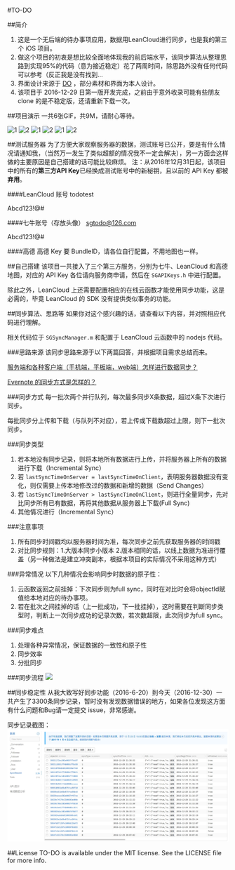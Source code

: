 #TO-DO

##简介
1. 这是一个无后端的待办事项应用，数据用LeanCloud进行同步，也是我的第三个 iOS 项目。
2. 做这个项目的初衷是想比较全面地体现我的前后端水平，该同步算法从整理思路到实现95%的代码（意为接近稳定）花了两周时间，除思路外没有任何代码可以参考（反正我是没有找到...
3. 界面设计来源于 [DO](https://www.invisionapp.com/do) ，部分素材和界面为本人设计。
4. 该项目于 2016-12-29 日第一版开发完成，之前由于意外收录可能有些朋友 clone 的是不稳定版，还请重新下载一次。

##项目演示
一共6张GIF，共9M，请耐心等待。

![1](https://raw.githubusercontent.com/Seanwong933/TO-DO/master/Gif/1.%20SignUp.gif) ![2](https://raw.githubusercontent.com/Seanwong933/TO-DO/master/Gif/2.%20Home.gif)
![1](https://raw.githubusercontent.com/Seanwong933/TO-DO/master/Gif/3.%20Create.gif) ![2](https://raw.githubusercontent.com/Seanwong933/TO-DO/master/Gif/4.%20Calendar.gif)
![1](https://raw.githubusercontent.com/Seanwong933/TO-DO/master/Gif/5.%20Profile.gif) ![2](https://raw.githubusercontent.com/Seanwong933/TO-DO/master/Gif/6.%20Setting.gif)

##测试服务器
为了方便大家观察服务器的数据，测试账号已公开，要是有什么情况请通知我，（当然万一发生了类似超额的情况我不一定会解决），另一方面会这样做的主要原因是自己搭建的话可能比较麻烦。
注：从2016年12月31日起，该项目中的所有的**第三方API Key**已经换成测试账号中的新秘钥，且以前的 API Key 都被**弃用**。

####LeanCloud 账号
todotest

Abcd123!@#

####七牛账号（存放头像）
sgtodo@126.com

Abcd123!@#

####高德
高德 Key 要 BundleID，请各位自行配置，不用地图也一样。

##自己搭建
该项目一共接入了三个第三方服务，分别为七牛、LeanCloud 和高德地图，对应的 API Key 各位请向服务商申请，然后在 `SGAPIKeys.h` 中进行配置。

除此之外，LeanCloud 上还需要配置相应的在线云函数才能使用同步功能，这是必需的，毕竟 LeanCloud 的 SDK 没有提供类似事务的功能。

##同步算法、思路等
如果你对这个感兴趣的话，请查看以下内容，并对照相应代码进行理解。

相关代码位于 `SGSyncManager.m` 和配置于 LeanCloud 云函数中的 nodejs 代码。

###思路来源
该同步思路来源于以下两篇回答，并根据项目需求总结而来。

[服务端和各种客户端（手机端，平板端，web端）怎样进行数据同步？](https://www.zhihu.com/question/20754172)

[Evernote 的同步方式是怎样的？](https://www.zhihu.com/question/20238731)

###同步方式
每一批次两个并行队列，每次最多同步X条数据，超过X条下次进行同步。

每批同步分上传和下载（与队列不对应），若上传或下载数超过上限，则下一批次同步。

###同步类型
1. 若本地没有同步记录，则将本地所有数据进行上传，并将服务器上所有的数据进行下载（Incremental Sync）
2. 若 `lastSyncTimeOnServer = lastSyncTimeOnClient`，表明服务器数据没有变化，则仅需要上传本地修改过的数据和新增的数据（Send Changes）
3. 若 `lastSyncTimeOnServer > lastSyncTimeOnClient`，则进行全量同步，先对比同步所有已有数据，再将其他数据从服务器上下载(Full Sync)
4. 其他情况进行（Incremental Sync）

###注意事项
1. 所有同步时间戳均以服务器时间为准，每次同步之前先获取服务器的时间戳
2. 对比同步规则：1.大版本同步小版本 2.版本相同的话，以线上数据为准进行覆盖（另一种做法是建立冲突副本，根据本项目的实际情况不采用这种方式）

###异常情况
以下几种情况会影响同步时数据的原子性：

1. 云函数返回之前挂掉：下次同步则为full sync，同时在对比时会将objectId赋值给本地对应的待办事项。
2. 若在批次之间挂掉的话（上一批成功，下一批挂掉），这时需要在判断同步类型时，判断上一次同步成功的记录次数，若次数超限，此次同步为full sync。

###同步难点
1. 处理各种异常情况，保证数据的一致性和原子性
2. 同步效率
3. 分批同步

###同步流程
![](http://siegrain.wang/_image/2016-07-04%2010-49-21.jpg)

##同步稳定性
从我大致写好同步功能（2016-6-20）到今天（2016-12-30）一共产生了3300条同步记录，暂时没有发现数据错误的地方，如果各位发现这方面有什么问题和Bug请一定提交 issue，非常感谢。

同步记录截图：
![](./_image/2016-12-29-22-31-15.jpg)

##License
TO-DO is available under the MIT license. See the LICENSE file for more info.
